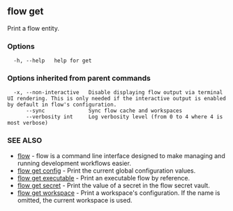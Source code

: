 ## flow get

Print a flow entity.

### Options

```
  -h, --help   help for get
```

### Options inherited from parent commands

```
  -x, --non-interactive   Disable displaying flow output via terminal UI rendering. This is only needed if the interactive output is enabled by default in flow's configuration.
      --sync              Sync flow cache and workspaces
      --verbosity int     Log verbosity level (from 0 to 4 where 4 is most verbose)
```

### SEE ALSO

* [flow](flow.md)	 - flow is a command line interface designed to make managing and running development workflows easier.
* [flow get config](flow_get_config.md)	 - Print the current global configuration values.
* [flow get executable](flow_get_executable.md)	 - Print an executable flow by reference.
* [flow get secret](flow_get_secret.md)	 - Print the value of a secret in the flow secret vault.
* [flow get workspace](flow_get_workspace.md)	 - Print a workspace's configuration. If the name is omitted, the current workspace is used.

